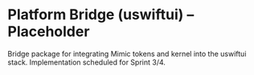 # Platform Bridge (uswiftui) – Placeholder

Bridge package for integrating Mimic tokens and kernel into the uswiftui stack. Implementation scheduled for Sprint 3/4.
